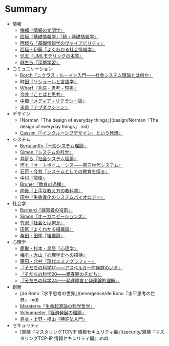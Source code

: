 # Summary

* 情報
	* [梅棹『情報の文明学』](information/梅棹『情報の文明学』.md)
	* [西垣『基礎情報学』『続・基礎情報学』](information/西垣『基礎情報学』『続・基礎情報学』.md)
	* [西垣ら『基礎情報学のヴァイアビリティ』](information/西垣ら『基礎情報学のヴァイアビリティ』.md)
	* [西垣・伊藤『よくわかる社会情報学』](information/西垣・伊藤『よくわかる社会情報学』.md)
	* [児玉『UMLモデリングの本質』](information/児玉『UMLモデリングの本質』.md)
	* [麻生ら『深層学習』](information/麻生ら『深層学習』.md)
* コミュニケーション
	* [Borch『ニクラス・ルーマン入門――社会システム理論とは何か』](communication/Borch『ニクラス・ルーマン入門――社会システム理論とは何か』.md)
	* [町田『ソシュールと言語学』](communication/町田『ソシュールと言語学』.md)
	* [Whorf『言語・思考・現実』](communication/Whorf『言語・思考・現実』.md)
	* [今井『ことばと思考』](communication/今井『ことばと思考』.md)
	* [中橋『メディア・リテラシー論』](communication/中橋『メディア・リテラシー論』.md)
	* [米盛『アブダクション』](communication/米盛『アブダクション』.md)
* デザイン
	* [Norman『The design of everyday things』](design/Norman『The design of everyday things』.md)
	* [Cassim『「インクルーシブデザイン」という発想』](design/Cassim『「インクルーシブデザイン」という発想』.md)
* システム
	* [Bertalanffy『一般システム理論』](system/Bertalanffy『一般システム理論』.md)
	* [Simon『システムの科学』](system/Simon『システムの科学』.md)
	* [井庭ら『社会システム理論』](system/井庭ら『社会システム理論』.md)
	* [河本『オートポイエーシス――第三世代システム』](system/河本『オートポイエーシス――第三世代システム』.md)
	* [石戸・今井『システムとしての教育を探る』](system/石戸・今井『システムとしての教育を探る』.md)
	* [中村『龍樹』](system/中村『龍樹』.md)
	* [Bruner『教育の過程』](system/Bruner『教育の過程』.md)
	* [向後『上手な教え方の教科書』](system/向後『上手な教え方の教科書』.md)
	* [田中『生命進化のシステムバイオロジー』](system/田中『生命進化のシステムバイオロジー』.md)
* 社会学
	* [Barnard『経営者の役割』](sociology/Barnard『経営者の役割』.md)
	* [Simon『オーガニゼーションズ』](sociology/Simon『オーガニゼーションズ』.md)
	* [竹沢『社会とは何か』](sociology/竹沢『社会とは何か』.md)
	* [田尾『よくわかる組織論』](sociology/田尾『よくわかる組織論』.md)
	* [桑田・田尾『組織論』](sociology/桑田・田尾『組織論』.md)
* 心理学
	* [鹿取・杉本・鳥居『心理学』](psychology/鹿取・杉本・鳥居『心理学』.md)
	* [梅本・大山『心理学史への招待』](psychology/梅本・大山『心理学史への招待』.md)
	* [藤田・北村『現代エスノグラフィー』](psychology/藤田・北村『現代エスノグラフィー』.md)
	* [『そだちの科学17――アスペルガー症候群のいま』](psychology/『そだちの科学17――アスペルガー症候群のいま』.md)
	* [『そだちの科学20――思春期のそだち』](psychology/『そだちの科学20――思春期のそだち』.md)
	* [『そだちの科学24――発達障害と発達論的理解』](psychology/『そだちの科学24――発達障害と発達論的理解』.md)
* 創発
	* [de Bono『水平思考の世界』](emergence/de Bono『水平思考の世界』.md)
	* [Maraterre『生命起源論の科学哲学』](emergence/Maraterre『生命起源論の科学哲学』.md)
	* [Schumpeter『経済発展の理論』](emergence/Schumpeter『経済発展の理論』.md)
	* [島並・上野・横山『特許法入門』](emergence/島並・上野・横山『特許法入門』.md)
* セキュリティ
	* [齋藤『マスタリングTCP/IP 情報セキュリティ編』](security/齋藤『マスタリングTCP-IP 情報セキュリティ編』.md)
